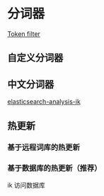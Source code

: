 # 分词器

[Token filter](https://www.elastic.co/guide/en/elasticsearch/reference/current/analysis-tokenfilters.html)

## 自定义分词器

## 中文分词器

[elasticsearch-analysis-ik](https://github.com/medcl/elasticsearch-analysis-ik)

## 热更新

### 基于远程词库的热更新

### 基于数据库的热更新（推荐）

ik 访问数据库